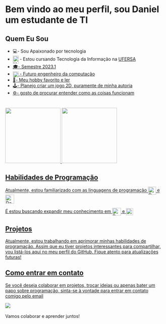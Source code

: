 # Bem vindo ao meu perfil, sou Daniel um estudante de TI 

## Quem Eu Sou

- 💻- Sou Apaixonado por tecnologia
- <img align="center" src="https://i0.wp.com/assecom.ufersa.edu.br/wp-content/uploads/sites/24/2014/09/PNG-bras%C3%A3o-Ufersa.png?w=400&ssl=1" alt="UFERSA Logo" width="18" height="25"/> - Estou cursando Tecnologia da Informação na <a href = "https://ufersa.edu.br/">UFERSA
- 🎓- Semestre 2023.1
- <img align="center" src="https://github.com/DanielNeres/DanielNeres/assets/146374053/24cec422-4028-4421-9b8b-f2bf12cd4678" alt="UFERSA Logo" width="18" height="18"/> - Futuro engenheiro da computação
- 📖- Meu hobby favorito e ler
- 🕹️- Planejo criar um jogo 2D, puramente de minha autoria
- ⚙️- gosto de procurar entender como as coisas funcionam

#


<a href="https://beacons.ai/DanielNeres">
  <img height="175em" src="https://github-readme-stats.vercel.app/api?username=DanielNeres&show_icons=true&theme=dark&include_all_commits=true&count_private=true"/>
  <img height="175em" src="https://github-readme-stats.vercel.app/api/top-langs/?username=DanielNeres&show&layout=compact&langs=16&theme=dark"/>


## Habilidades de Programação

Atualmente, estou familiarizado com as linguagens de programação <img align="center" alt="Daniel-C" height="25" width="25" src="https://cdn.jsdelivr.net/gh/devicons/devicon/icons/c/c-original.svg">  e  <img align="center" alt="Daniel-C" height="28" width="28" src="https://github.com/DanielNeres/DanielNeres/assets/146374053/e9ee1488-cf65-4e3e-8af8-32894d222fb9">

É estou buscando expandir meu conhecimento em <img align="center" alt="Daniel-Java" height="24" width="28" src="https://cdn.iconscout.com/icon/free/png-256/free-java-59-1174952.png?f=webp">  e  <img align="center" alt="Daniel-Python" height="22" width="22" src="https://frack.nl/w/images/e/ea/Python_logo.png">
  
## Projetos

Atualmente, estou trabalhando em aprimorar minhas habilidades de programação. Assim que eu tiver projetos interessantes para compartilhar, vou listá-los aqui no meu perfil do GitHub. Fique atento para atualizações futuras!

## Como entrar em contato

Se você deseja colaborar em projetos, trocar ideias ou apenas bater um papo sobre programação, sinta-se à vontade para entrar em contato comigo pelo email
<div>
<a href = "mailto:danielnerres@gmail.com"><img src="https://img.shields.io/badge/Gmail-D14836?style=for-the-badge&logo=gmail&logoColor=white" alvo ="_blank"></a>
<div>  
  <br>
Vamos colaborar e aprender juntos!
